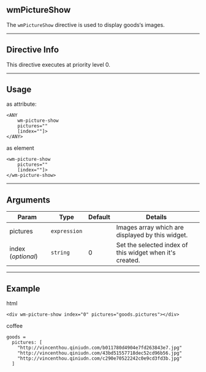 ## wmPictureShow
The `wmPictureShow` directive is used to display goods‘s images.

---

## Directive Info
This directive executes at priority level 0.

---

## Usage
as attribute:
```
<ANY
    wm-picture-show
    pictures=""
    [index=""]>
</ANY>
```
as element
```
<wm-picture-show
    pictures=""
    [index=""]>
</wm-picture-show>
```

---

## Arguments
Param | Type | Default | Details
----- | ---- | ------- | ----
pictures                    | `expression` | | Images array which are displayed by this widget.
index (*optional*)          | `string`     | 0      | Set the selected index of this widget when it's created.
---

## Example
html
```
<div wm-picture-show index="0" pictures="goods.pictures"></div>
```

coffee
```
goods =
  pictures: [
    "http://vincenthou.qiniudn.com/b011780d4904e7fd263843e7.jpg"
    "http://vincenthou.qiniudn.com/43bd51557718dec52cd96b56.jpg"
    "http://vincenthou.qiniudn.com/c290e70522242c0e9cd3fd3b.jpg"
  ]

```